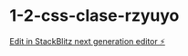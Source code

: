 # 1-2-css-clase-rzyuyo

[Edit in StackBlitz next generation editor ⚡️](https://stackblitz.com/~/github.com/Verokina89/1-2-css-clase-rzyuyo)